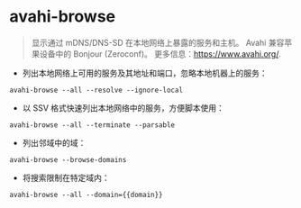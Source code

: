 # avahi-browse

> 显示通过 mDNS/DNS-SD 在本地网络上暴露的服务和主机。
> Avahi 兼容苹果设备中的 Bonjour (Zeroconf)。
> 更多信息：<https://www.avahi.org/>.

- 列出本地网络上可用的服务及其地址和端口，忽略本地机器上的服务：

`avahi-browse --all --resolve --ignore-local`

- 以 SSV 格式快速列出本地网络中的服务，方便脚本使用：

`avahi-browse --all --terminate --parsable`

- 列出邻域中的域：

`avahi-browse --browse-domains`

- 将搜索限制在特定域内：

`avahi-browse --all --domain={{domain}}`